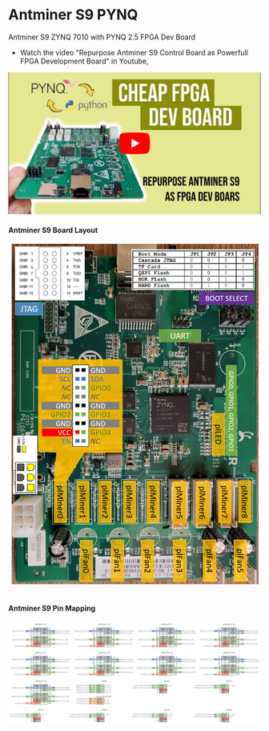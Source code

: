 # Antminer S9 PYNQ
 Antminer S9 ZYNQ 7010 with PYNQ 2.5 FPGA Dev Board
- Watch the video "Repurpose Antminer S9 Control Board as Powerfull FPGA Development Board" in Youtube, <br>
<a href="https://www.youtube.com/watch?v=6u0NJOwvOMA&t=62s" target="_blank">
  <img src="resource/yt-bg-1.png" width="600" alt="Watch the video"/>
</a>



#### Antminer S9 Board Layout <br>
<img src="resource/Antminer S9 Pin Mapping.png" width="500px"><br><br>
#### Antminer S9 Pin Mapping <br>
<img src="resource/Antminer S9 - GPIO Pinout.jpg" width="1000px">
